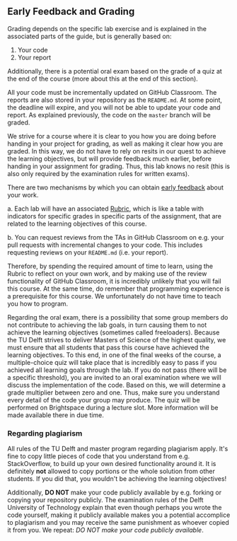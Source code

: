 ## Early Feedback and Grading

Grading depends on the specific lab exercise and is explained in the associated
parts of the guide, but is generally based on:

1. Your code
2. Your report

Additionally, there is a potential oral exam based on the grade of a quiz at 
the end of the course (more about this at the end of this section).

All your code must be incrementally updated on GitHub Classroom. The reports are
also stored in your repository as the `README.md`. At some point, the deadline
will expire, and you will not be able to update your code and report. As 
explained previously, the code on the `master` branch will be graded.

We strive for a course where it is clear to you how you are doing before handing
in your project for grading, as well as making it clear how you are graded. In
this way, we do not have to rely on resits in our quest to achieve the learning
objectives, but will provide feedback much earlier, before handing in your
assignment for grading. Thus, this lab knows no resit (this is also only
required by the examination rules for written exams).

There are two mechanisms by which you can obtain [early feedback] about your 
work.

a. Each lab will have an associated [Rubric], which is like a table with
  indicators for specific grades in specific parts of the assignment, that are 
  related to the learning objectives of this course.

b. You can request reviews from the TAs in GitHub Classroom on e.g. your pull
   requests with incremental changes to your code. This includes requesting 
   reviews on your `README.md` (i.e. your report).

Therefore, by spending the required amount of time to learn, using the Rubric to
reflect on your own work, and by making use of the review functionality of
GitHub Classroom, it is incredibly unlikely that you will fail this course. At
the same time, do remember that programming experience is a prerequisite for
this course. We unfortunately do not have time to teach you how to program.

Regarding the oral exam, there is a possibility that some group members do not
contribute to achieving the lab goals, in turn causing them to not achieve the
learning objectives (sometimes called freeloaders). Because the TU Delft strives
to deliver Masters of Science of the highest quality, we must ensure that all
students that pass this course have achieved the learning objectives. To this
end, in one of the final weeks of the course, a multiple-choice quiz will take
place that is incredibly easy to pass if you achieved all learning goals through
the lab. If you do not pass (there will be a specific threshold), you are
invited to an oral examination where we will discuss the implementation of the
code. Based on this, we will determine a grade multiplier between zero and one.
Thus, make sure you understand every detail of the code your group may produce.
The quiz will be performed on Brightspace during a lecture slot. More
information will be made available there in due time.

### Regarding plagiarism

All rules of the TU Delft and master program regarding plagiarism apply. It's
fine to copy little pieces of code that you understand from e.g. StackOverflow,
to build up your own desired functionality around it. It is definitely **not**
allowed to copy portions or the whole solution from other students. If you did
that, you wouldn't be achieving the learning objectives!

Additionally, **DO NOT** make your code publicly available by e.g. forking or
copying your repository publicly. The examination rules of the Delft University
of Technology explain that even though perhaps you wrote the code yourself,
making it publicly available makes you a potential accomplice to plagiarism and
you may receive the same punishment as whoever copied it from you. We repeat:
*DO NOT make your code publicly available*.

[early feedback]: https://en.wikipedia.org/wiki/Formative_assessment
[rubric]: https://en.wikipedia.org/wiki/Rubric_(academic)
